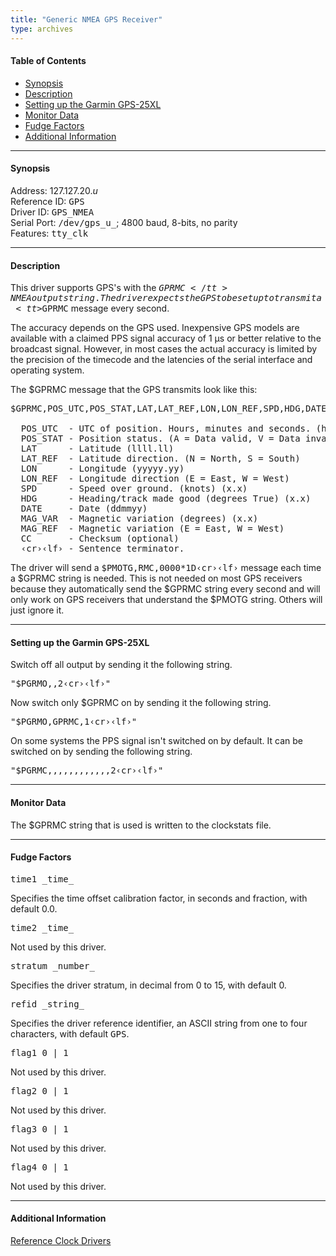 ```yaml
---
title: "Generic NMEA GPS Receiver"
type: archives
---
```


#### Table of Contents

*   [Synopsis](/archives/3-5.93e/driver20/#synopsis)
*   [Description](/archives/3-5.93e/driver20/#description)
*   [Setting up the Garmin GPS-25XL](/archives/3-5.93e/driver20/#setting-up-the-garmin-gps-25xl)
*   [Monitor Data](/archives/3-5.93e/driver20/#monitor-data)
*   [Fudge Factors](/archives/3-5.93e/driver20/#fudge-factors)
*   [Additional Information](/archives/3-5.93e/driver20/#additional-information)

* * *

#### Synopsis

Address: 127.127.20._u_  
Reference ID: <tt>GPS</tt>  
Driver ID: <tt>GPS_NMEA</tt>  
Serial Port: <tt>/dev/gps_u_</tt>; 4800 baud, 8-bits, no parity    
Features: <tt>tty_clk</tt>

* * *

#### Description

This driver supports GPS's with the <tt>$GPRMC</tt> NMEA output string. The driver expects the GPS to be set up to transmit a <tt>$GPRMC</tt> message every second. 

The accuracy depends on the GPS used. Inexpensive GPS models are available with a claimed PPS signal accuracy of 1 μs or better relative to the broadcast signal. However, in most cases the actual accuracy is limited by the precision of the timecode and the latencies of the serial interface and operating system.

The $GPRMC message that the GPS transmits look like this:

<pre>$GPRMC,POS_UTC,POS_STAT,LAT,LAT_REF,LON,LON_REF,SPD,HDG,DATE,MAG_VAR,MAG_REF*CC&lsaquo;cr&rsaquo;&lsaquo;lf&rsaquo;

  POS_UTC  - UTC of position. Hours, minutes and seconds. (hhmmss)
  POS_STAT - Position status. (A = Data valid, V = Data invalid)
  LAT      - Latitude (llll.ll)
  LAT_REF  - Latitude direction. (N = North, S = South)
  LON      - Longitude (yyyyy.yy)
  LON_REF  - Longitude direction (E = East, W = West)
  SPD      - Speed over ground. (knots) (x.x)
  HDG      - Heading/track made good (degrees True) (x.x)
  DATE     - Date (ddmmyy)
  MAG_VAR  - Magnetic variation (degrees) (x.x)
  MAG_REF  - Magnetic variation (E = East, W = West)
  CC       - Checksum (optional)
  &lsaquo;cr&rsaquo;&lsaquo;lf&rsaquo; - Sentence terminator.
</pre>

The driver will send a <tt>$PMOTG,RMC,0000*1D&lsaquo;cr&rsaquo;&lsaquo;lf&rsaquo;</tt> message each time a $GPRMC string is needed. This is not needed on most GPS receivers because they automatically send the $GPRMC string every second and will only work on GPS receivers that understand the $PMOTG string. Others will just ignore it.

* * *

#### Setting up the Garmin GPS-25XL

Switch off all output by sending it the following string.

<pre>"$PGRMO,,2&lsaquo;cr&rsaquo;&lsaquo;lf&rsaquo;"</pre>

Now switch only $GPRMC on by sending it the following string.

<pre>"$PGRMO,GPRMC,1&lsaquo;cr&rsaquo;&lsaquo;lf&rsaquo;"</pre>

On some systems the PPS signal isn't switched on by default. It can be switched on by sending the following string.

<pre>"$PGRMC,,,,,,,,,,,,2&lsaquo;cr&rsaquo;&lsaquo;lf&rsaquo;"</pre>

* * *

#### Monitor Data

The $GPRMC string that is used is written to the clockstats file. 

* * *

#### Fudge Factors

<dt><tt>time1 _time_</tt></dt>

Specifies the time offset calibration factor, in seconds and fraction, with default 0.0.

<dt><tt>time2 _time_</tt></a></dt>

Not used by this driver.

<dt><tt>stratum _number_</tt></dt>

Specifies the driver stratum, in decimal from 0 to 15, with default 0.

<dt><tt>refid _string_</tt></dt>

Specifies the driver reference identifier, an ASCII string from one to four characters, with default <tt>GPS</tt>.

<dt><tt>flag1 0 | 1</tt></dt>

Not used by this driver.

<dt><tt>flag2 0 | 1</tt></dt>

Not used by this driver.

<dt><tt>flag3 0 | 1</tt></dt>

Not used by this driver.

<dt><tt>flag4 0 | 1</tt></dt>

Not used by this driver.

* * *

#### Additional Information

[Reference Clock Drivers](/archives/3-5.93e/refclock)